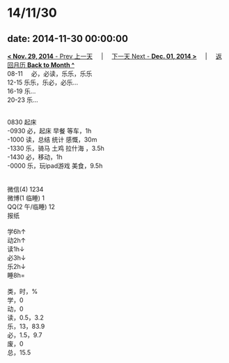 # 14/11/30

date: 2014-11-30 00:00:00
---
[**< Nov. 29, 2014** - Prev 上一天](/lifelogs/2014/11/d29.md) &nbsp; &nbsp; | &nbsp; &nbsp; [下一天 Next - **Dec. 01, 2014 >**](/lifelogs/2014/12/d01.md) &nbsp; &nbsp; |  &nbsp; &nbsp; [返回月历 **Back to Month ^**](/lifelogs/2014/11/index.md)
<br/>08-11     必，必读，乐乐，乐乐<br/>12-15 乐乐，乐必，必乐…<br/>16-19 乐…<br/>20-23 乐…<div><br/></div>0830 起床<br/>-0930 必，起床 早餐 等车，1h<br/>-1000 读，总结 统计 感慨，30m<br/>-1330 乐，骑马 土鸡 拉什海 ，3.5h<br/>-1430 必，移动，1h<br/>-0000 乐，玩ipad游戏 美食，9.5h<div><br/></div><div><br/></div>微信(4) 1234<br/>微博(1 临睡) 1<br/>QQ(2 午/临睡) 12<br/>报纸<div><br/></div>学6h↑<br/>动2h↑<br/>读1h↓<br/>必3h↓<br/>乐2h↓<br/>睡8h=<div><br/></div>类，时，%<br/>学，0<br/>动，0<br/>读，0.5，3.2<br/>乐，13，83.9<br/>必，1.5，9.7<br/>废，0<br/>总，15.5</div>
